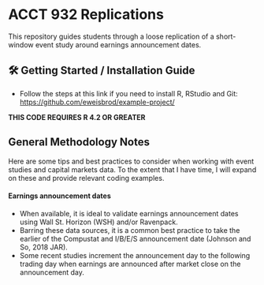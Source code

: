 

# ACCT 932 Replications
This repository guides students through a loose replication of a short-window event study around earnings announcement dates.







<h2> 🛠️ Getting Started / Installation Guide </h2>

* Follow the steps at this link if you need to install R, RStudio and Git: https://github.com/eweisbrod/example-project/

**THIS CODE REQUIRES R 4.2 OR GREATER**



<h2> General Methodology Notes </h2>

Here are some tips and best practices to consider when working with event studies and capital markets data. To the extent that I have time, I will expand on these and provide relevant coding examples.

<h4> Earnings announcement dates </h4>

*  When available, it is ideal to validate earnings announcement dates using Wall St. Horizon (WSH) and/or Ravenpack.
*  Barring these data sources, it is a common best practice to take the earlier of the Compustat and I/B/E/S announcement date (Johnson and So, 2018 JAR).
*  Some recent studies increment the announcement day to the following trading day when earnings are announced after market close on the announcement day. 
